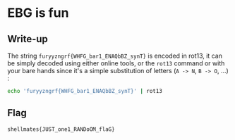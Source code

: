 # EBG is fun

## Write-up

The string `furyyzngrf{WHFG_bar1_ENAQbBZ_synT}` is encoded in rot13, it can be simply decoded using either online tools, or the `rot13` command or with your bare hands since it's a simple substitution of letters (`A -> N`, `B -> O`, ...) :  

```bash
echo 'furyyzngrf{WHFG_bar1_ENAQbBZ_synT}' | rot13
```

## Flag

`shellmates{JUST_one1_RANDoOM_flaG}`
